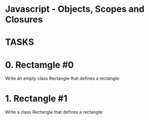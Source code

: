 # Javascript - Objects, Scopes and Closures
# TASKS 

# 0. Rectamgle #0
Write an empty class Rectangle that defines a rectangle:

# 1. Rectangle #1
Write a class Rectangle that defines a rectangle: